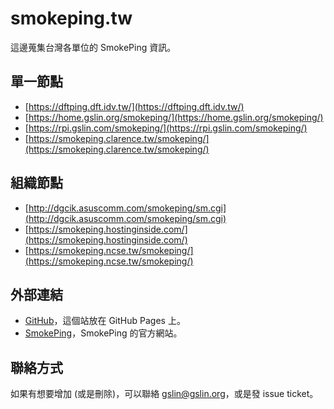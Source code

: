 # smokeping.tw

這邊蒐集台灣各單位的 SmokePing 資訊。

## 單一節點

* [https://dftping.dft.idv.tw/](https://dftping.dft.idv.tw/)
* [https://home.gslin.org/smokeping/](https://home.gslin.org/smokeping/)
* [https://rpi.gslin.com/smokeping/](https://rpi.gslin.com/smokeping/)
* [https://smokeping.clarence.tw/smokeping/](https://smokeping.clarence.tw/smokeping/)

## 組織節點

* [http://dgcik.asuscomm.com/smokeping/sm.cgi](http://dgcik.asuscomm.com/smokeping/sm.cgi)
* [https://smokeping.hostinginside.com/](https://smokeping.hostinginside.com/)
* [https://smokeping.ncse.tw/smokeping/](https://smokeping.ncse.tw/smokeping/)

## 外部連結

* [GitHub](https://github.com/gslin/smokeping.tw)，這個站放在 GitHub Pages 上。
* [SmokePing](https://oss.oetiker.ch/smokeping/)，SmokePing 的官方網站。

## 聯絡方式

如果有想要增加 (或是刪除)，可以聯絡 gslin@gslin.org，或是發 issue ticket。
